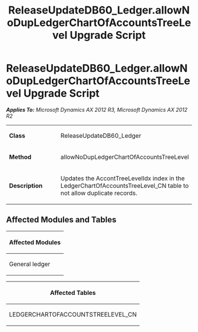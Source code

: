 ﻿---
title: ReleaseUpdateDB60_Ledger.allowNoDupLedgerChartOfAccountsTreeLevel Upgrade Script
TOCTitle: ReleaseUpdateDB60_Ledger.allowNoDupLedgerChartOfAccountsTreeLevel Upgrade Script
ms:assetid: f2841664-412a-0e51-b96a-27f70fbb4b17
ms:mtpsurl: https://msdn.microsoft.com/en-us/library/JJ737461(v=AX.60)
ms:contentKeyID: 49712156
ms.date: 05/18/2015
mtps_version: v=AX.60
---

# ReleaseUpdateDB60\_Ledger.allowNoDupLedgerChartOfAccountsTreeLevel Upgrade Script 


_**Applies To:** Microsoft Dynamics AX 2012 R3, Microsoft Dynamics AX 2012 R2_

<table>
<colgroup>
<col style="width: 50%" />
<col style="width: 50%" />
</colgroup>
<tbody>
<tr class="odd">
<td><p><strong>Class</strong></p></td>
<td><p>ReleaseUpdateDB60_Ledger</p></td>
</tr>
<tr class="even">
<td><p><strong>Method</strong></p></td>
<td><p>allowNoDupLedgerChartOfAccountsTreeLevel</p></td>
</tr>
<tr class="odd">
<td><p><strong>Description</strong></p></td>
<td><p>Updates the AccontTreeLevelIdx index in the LedgerChartOfAccountsTreeLevel_CN table to not allow duplicate records.</p></td>
</tr>
</tbody>
</table>


## Affected Modules and Tables

<table>
<colgroup>
<col style="width: 100%" />
</colgroup>
<thead>
<tr class="header">
<th><p>Affected Modules</p></th>
</tr>
</thead>
<tbody>
<tr class="odd">
<td><p>General ledger</p></td>
</tr>
</tbody>
</table>


<table>
<colgroup>
<col style="width: 100%" />
</colgroup>
<thead>
<tr class="header">
<th><p>Affected Tables</p></th>
</tr>
</thead>
<tbody>
<tr class="odd">
<td><p>LEDGERCHARTOFACCOUNTSTREELEVEL_CN</p></td>
</tr>
</tbody>
</table>

  


